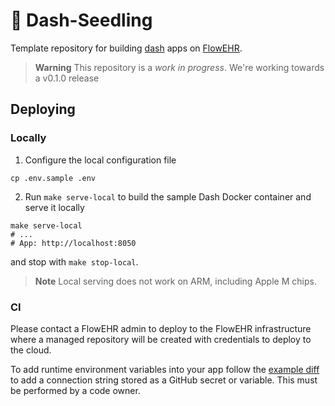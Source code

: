 # 🌱 Dash-Seedling

Template repository for building [dash](https://dash.plotly.com/) apps on [FlowEHR](https://github.com/UCLH-Foundry/FlowEHR).

> **Warning**
> This repository is a _work in progress_. We're working towards a v0.1.0 release


## Deploying

### Locally

1. Configure the local configuration file
```
cp .env.sample .env
```

2. Run `make serve-local` to build the sample Dash Docker container and serve it locally

```
make serve-local
# ...
# App: http://localhost:8050
```

and stop with `make stop-local`.

> **Note**
> Local serving does not work on ARM, including Apple M chips.

### CI

Please contact a FlowEHR admin to deploy to the FlowEHR infrastructure where a 
managed repository will be created with credentials to deploy to the cloud.

To add runtime environment variables into your app follow the [example diff](https://github.com/UCLH-Foundry/Dash-Seedling/compare/335ba5c85d8ec9c1e1ecaf32d86fb1c9b96e37a4...15fa63f6f9a62bfece8f35b1ee5c321b3ce22973) to add a connection string stored as a GitHub secret or variable. This must be performed by a code owner.
